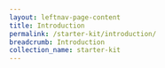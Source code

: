 ```yaml
---
layout: leftnav-page-content
title: Introduction
permalink: /starter-kit/introduction/
breadcrumb: Introduction
collection_name: starter-kit
---
```


